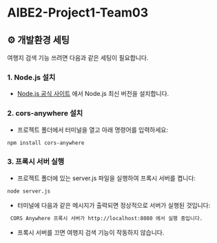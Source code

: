 # AIBE2-Project1-Team03

## ⚙️ 개발환경 세팅

여행지 검색 기능 쓰려면 다음과 같은 세팅이 필요합니다.

### 1. Node.js 설치
- [Node.js 공식 사이트](https://nodejs.org/) 에서 Node.js 최신 버전을 설치합니다.

### 2. cors-anywhere 설치
- 프로젝트 폴더에서 터미널을 열고 아래 명령어를 입력하세요:

```bash
npm install cors-anywhere
```

### 3. 프록시 서버 실행
- 프로젝트 폴더에 있는 server.js 파일을 실행하여 프록시 서버를 켭니다:
```bash
node server.js
```
- 터미널에 다음과 같은 메시지가 출력되면 정상적으로 서버가 실행된 것입니다:
```bash
 CORS Anywhere 프록시 서버가 http://localhost:8080 에서 실행 중입니다.
```

- 프록시 서버를 끄면 여행지 검색 기능이 작동하지 않습니다.